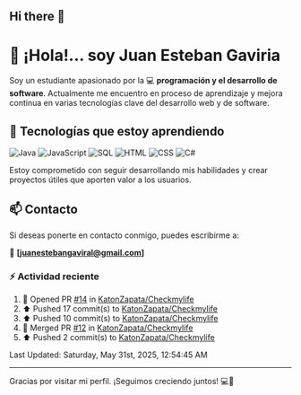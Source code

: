 ## Hi there 👋

# 👋 ¡Hola!... soy Juan Esteban Gaviria 

Soy un estudiante apasionado por la 
:computer: **programación y el desarrollo de software**. 
Actualmente me encuentro en proceso de aprendizaje y mejora continua en varias tecnologías clave del desarrollo web y de software.

## 🚀 Tecnologías que estoy aprendiendo

<p align="left">
  <img src="https://img.shields.io/badge/Java-007396?style=for-the-badge&logo=java&logoColor=white" alt="Java" />
  <img src="https://img.shields.io/badge/JavaScript-F7DF1E?style=for-the-badge&logo=javascript&logoColor=black" alt="JavaScript" />
  <img src="https://img.shields.io/badge/SQL-4479A1?style=for-the-badge&logo=postgresql&logoColor=white" alt="SQL" />
  <img src="https://img.shields.io/badge/HTML5-E34F26?style=for-the-badge&logo=html5&logoColor=white" alt="HTML" />
  <img src="https://img.shields.io/badge/CSS3-1572B6?style=for-the-badge&logo=css3&logoColor=white" alt="CSS" />
  <img src="https://img.shields.io/badge/C%23-239120?style=for-the-badge&logo=c-sharp&logoColor=white" alt="C#" />
</p>

Estoy comprometido con seguir desarrollando mis habilidades y crear proyectos útiles que aporten valor a los usuarios.

## 📫 Contacto

Si deseas ponerte en contacto conmigo, puedes escribirme a:

📧 **[juanestebangaviral@gmail.com]**


### :zap: Actividad reciente
<!--RECENT_ACTIVITY:start-->
1. 💪 Opened PR [#14](https://github.com/KatonZapata/Checkmylife/pull/14) in [KatonZapata/Checkmylife](https://github.com/KatonZapata/Checkmylife)<br>
2. ⬆️ Pushed 17 commit(s) to [KatonZapata/Checkmylife](https://github.com/KatonZapata/Checkmylife)<br>
3. ⬆️ Pushed 10 commit(s) to [KatonZapata/Checkmylife](https://github.com/KatonZapata/Checkmylife)<br>
4. 🎉 Merged PR [#12](https://github.com/KatonZapata/Checkmylife/pull/12) in [KatonZapata/Checkmylife](https://github.com/KatonZapata/Checkmylife)<br>
5. ⬆️ Pushed 2 commit(s) to [KatonZapata/Checkmylife](https://github.com/KatonZapata/Checkmylife)<br>
<!--RECENT_ACTIVITY:end-->

<!--RECENT_ACTIVITY:last_update-->
Last Updated: Saturday, May 31st, 2025, 12:54:45 AM
<!--RECENT_ACTIVITY:last_update_end-->

---

Gracias por visitar mi perfil. ¡Seguimos creciendo juntos! 💻🌱
